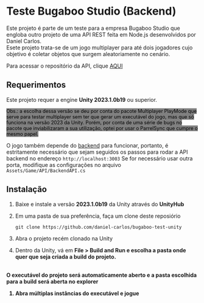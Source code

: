 # Teste Bugaboo Studio (Backend)

Este projeto é parte de um teste para a empresa Bugaboo Studio que engloba outro projeto de uma API REST feita em Node.js desenvolvidos por Daniel Carlos.
<br>
Esete projeto trata-se de um jogo multiplayer para até dois jogadores cujo objetivo é coletar objetos que surgem aleatoriamente no cenário.

Para acessar o repositório da API, clique <a href="https://github.com/daniel-carlos/bugaboo-test-backend" target="_blank">AQUI</a>

## Requerimentos

Este projeto requer a engine <b>Unity 2023.1.0b19</b> ou superior.
<br>

<span style="font-size: 90%; background-color: gray; color: black">Obs.: a escolha dessa versão se deu por conta do pacote Multiplayer PlayMode que serve para testar multiplayer sem ter que gerar um executável do jogo, mas que só funciona na versão 2023 da Unity. Porém, por conta de uma série de bugs no pacote que inviabilizaram a sua utilização, optei por usar o ParrelSync que cumpre o mesmo papel.
</span><br>

O jogo também depende do <a href="https://github.com/daniel-carlos/bugaboo-test-backend" target="_blank">backend</a> para funcionar, portanto, é estritamente necessário que sejam seguidos os passos para rodar a API backend no endereço <code>http://localhost:3003</code>
Se for necessário usar outra porta, modifique as configurações no arquivo <code>Assets/Game/API/BackendAPI.cs</code>

## Instalação

1. Baixe e instale a versão <b>2023.1.0b19</b> da Unity através do <b>UnityHub</b>
1. Em uma pasta de sua preferência, faça um clone deste reposiório
    ```console
   git clone https://github.com/daniel-carlos/bugaboo-test-unity
   ```


1. Abra o projeto recém clonado na Unity



1. Dentro da Unity, vá em <b>File > Build and Run<b> e escolha a pasta onde quer que seja criada a build do projeto.
<br>
O executável do projeto será automaticamente aberto e a pasta escolhida para a build será aberta no explorer

1. Abra múltiplas instâncias do executável e jogue
